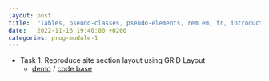 ```yaml
---
layout: post
title:  "Tables, pseudo-classes, pseudo-elements, rem em, fr, introduction to Grid layout"
date:   2022-11-16 19:40:00 +0200
categories: prog-module-1
---
```

- Task 1. Reproduce site section layout using GRID Layout
  - [demo](https://bulhakovolexii.github.io/prog-academy-homeworks/hw08/) / [code base](https://github.com/bulhakovolexii/prog-academy-homeworks/tree/main/hw08/)
